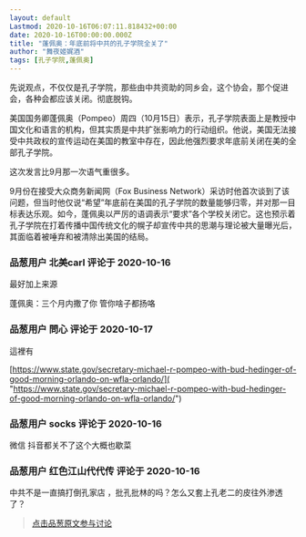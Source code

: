 ```yaml
---
layout: default
Lastmod: 2020-10-16T06:07:11.818432+00:00
date: 2020-10-16T00:00:00.000Z
title: "蓬佩奥：年底前将中共的孔子学院全关了"
author: "舞夜姬娓酒"
tags: [孔子学院,蓬佩奥]
---
```


先说观点，不仅仅是孔子学院，那些由中共资助的同乡会，这个协会，那个促进会，各种会都应该关闭。彻底脱钩。  
  
美国国务卿蓬佩奥（Pompeo）周四（10月15日）表示，孔子学院表面上是教授中国文化和语言的机构，但其实质是中共扩张影响力的行动组织。他说，美国无法接受中共政权的宣传运动在美国的教室中存在，因此他强烈要求年底前关闭在美的全部孔子学院。  
  
这次发言比9月那一次语气重很多。  
  
9月份在接受大众商务新闻网（Fox Business Network）采访时他首次谈到了该问题，但当时他仅说“希望”年底前在美国的孔子学院的数量能够归零，并对那一目标表达乐观。如今，蓬佩奥以严厉的语调表示“要求”各个学校关闭它。这也预示着孔子学院在打着传播中国传统文化的幌子却宣传中共的思潮与理论被大量曝光后，其面临着被唾弃和被清除出美国的结局。

            
### 品葱用户 **北美carl** 评论于 2020-10-16
        
最好加上来源  
  
蓬佩奥：三个月内撒了你 管你啥子都扬咯
        


            
### 品葱用户 **問心** 评论于 2020-10-17
        
這裡有  
  
[https://www.state.gov/secretary-michael-r-pompeo-with-bud-hedinger-of-good-morning-orlando-on-wfla-orlando/]( "https://www.state.gov/secretary-michael-r-pompeo-with-bud-hedinger-of-good-morning-orlando-on-wfla-orlando/")
        


            
### 品葱用户 **socks** 评论于 2020-10-16
        
微信 抖音都关不了这个大概也歇菜
        


            
### 品葱用户 **红色江山代代传** 评论于 2020-10-16
        
中共不是一直搞打倒孔家店 ，批孔批林的吗？怎么又套上孔老二的皮往外渗透了？
        






> [点击品葱原文参与讨论](https://pincong.rocks/article/25138)

